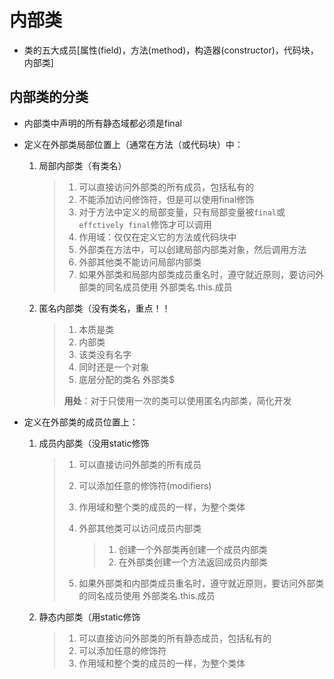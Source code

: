 # 内部类

- 类的五大成员[属性(field)，方法(method)，构造器(constructor)，代码块，内部类]



## 内部类的分类

- 内部类中声明的所有静态域都必须是final

- 定义在外部类局部位置上（通常在方法（或代码块）中：

  1. 局部内部类（有类名）

     > 1. 可以直接访问外部类的所有成员，包括私有的
     > 2. 不能添加访问修饰符，但是可以使用final修饰
     > 3. 对于方法中定义的局部变量，只有局部变量被`final`或`effctively final`修饰才可以调用
     > 4. 作用域：仅仅在定义它的方法或代码块中
     > 5. 外部类在方法中，可以创建局部内部类对象，然后调用方法
     > 6. 外部其他类不能访问局部内部类
     > 7. 如果外部类和局部内部类成员重名时，遵守就近原则，要访问外部类的同名成员使用 外部类名.this.成员

  2. 匿名内部类（没有类名，重点！！

     > 1. 本质是类
     > 2. 内部类
     > 3. 该类没有名字
     > 4. 同时还是一个对象
     > 5. 底层分配的类名 外部类$
     >
     > **用处**：对于只使用一次的类可以使用匿名内部类，简化开发

- 定义在外部类的成员位置上：

  1. 成员内部类（没用static修饰
  
     > 1. 可以直接访问外部类的所有成员
     >
     > 2. 可以添加任意的修饰符(modifiers)
     >
     > 3. 作用域和整个类的成员的一样，为整个类体
     >
     > 4. 外部其他类可以访问成员内部类
     >
     >    > 1. 创建一个外部类再创建一个成员内部类
     >    > 2. 在外部类创建一个方法返回成员内部类
     >
     > 5. 如果外部类和内部类成员重名时，遵守就近原则，要访问外部类的同名成员使用 外部类名.this.成员
  
  2. 静态内部类（用static修饰
  
     > 1. 可以直接访问外部类的所有静态成员，包括私有的
     > 2. 可以添加任意的修饰符
     > 3. 作用域和整个类的成员的一样，为整个类体